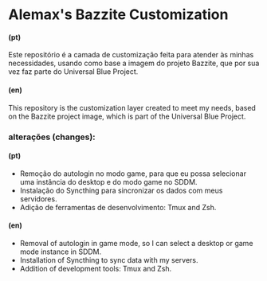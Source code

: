 # Alemax's Bazzite Customization

#### (pt)
Este repositório é a camada de customização feita para atender às minhas necessidades, usando como base a imagem do projeto Bazzite, que por sua vez faz parte do Universal Blue Project.

#### (en)
This repository is the customization layer created to meet my needs, based on the Bazzite project image, which is part of the Universal Blue Project.


### alterações (changes):

#### (pt)
- Remoção do autologin no modo game, para que eu possa selecionar uma instância do desktop e do modo game no SDDM.
- Instalação do Syncthing para sincronizar os dados com meus servidores. 
- Adição de ferramentas de desenvolvimento: Tmux and Zsh.

#### (en)
- Removal of autologin in game mode, so I can select a desktop or game mode instance in SDDM.
- Installation of Syncthing to sync data with my servers.
- Addition of development tools: Tmux and Zsh.